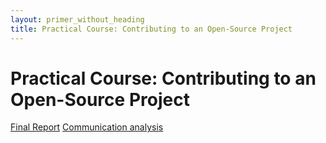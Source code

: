 ```yaml
---
layout: primer_without_heading
title: Practical Course: Contributing to an Open-Source Project
---
```


# Practical Course: Contributing to an Open-Source Project

[Final Report](https://jonhue.github.io/osp/final_report.pdf)
[Communication analysis](https://github.com/jonhue/osp/tree/sources/analysis)
